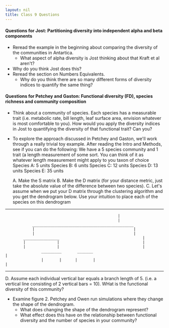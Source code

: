 ```yaml
---
layout: nil
title: Class 9 Questions
---
```


#### Questions for Jost: Partitioning diversity into independent alpha and beta components
* Reread the example in the beginning about comparing the diversity of the communities in Antartica. 
    * What aspect of alpha diversity is Jost thinking about that Kraft et al aren't?
* Why do you think Jost does this?
* Reread the section on Numbers Equivalents. 
    * Why do you think there are so many different forms of diversity indices to quantify the same thing?

#### Questions for Petchey and Gaston: Functional diversity (FD), species richness and community composition
* Think about a community of species. Each species has a measurable trait (i.e. metabolic rate, bill length, leaf surface area, envision whatever is most comfortable to you). How would you apply the diversity indices in Jost to quantifying the diversity of that functional trait? Can you?
* To explore the approach discussed in Petchey and Gaston, we'll work through a really trivial toy example. After reading the Intro and Methods, see if you can do the following:
     We have a 5 species community and 1 trait (a length measurement of some sort. You can think of it as whatever length measurement might apply to you taxon of choice
     Species A: 5 units
     Species B: 6 units
     Species C: 12 units
     Species D: 13 units
     Species E: 35 units
     
     A. Make the S matrix
     B. Make the D matrix (for your distance metric, just take the absolute value of the difference between two species).
     C. Let's assume when we put your D matrix through the clustering algorithm and you get the dendrogram below. Use your intuition to place each of the species on this dendrogram
     
---
                                                      |
                                                      |
				_____________________________________________
				|                                            |
				|                                            |
			________________                                     |
			|              |                                     |
			|              |                                     |
                    _________       _______                                  |
               	    |       |      |       |                                 |
		   
---

D. Assume each individual vertical bar equals a branch length of 5. (i.e. a vertical line consisting of 2 vertical bars = 10). WHat is the functional diversity of this community?
 
* Examine figure 2. Petchey and Owen run simulations where they change the shape of the dendrogram.
     * What does changing the shape of the dendrogram represent?
     * What effect does this have on the relationship between functional diversity and the number of species in your community?

